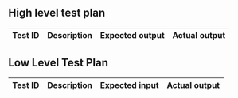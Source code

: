 
## High level test plan

| Test ID |             Description       | Expected output|  Actual output|
|-------- |-------------------------      |------------- |----------- |

                           


## Low Level Test Plan

| Test ID |             Description       | Expected input|  Actual output|
|-------- |-------------------------      |------------- |----------- |
